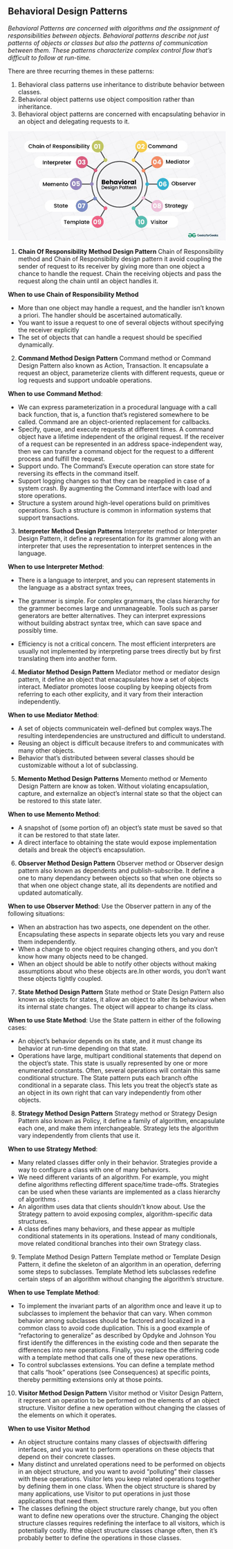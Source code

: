 ## Behavioral Design Patterns

*Behavioral Patterns are concerned with algorithms and the assignment of responsibilities between objects. Behavioral patterns describe not just patterns of objects or classes but also the patterns of communication between them. These patterns characterize complex control flow that’s difficult to follow at run-time.*

There are three recurring themes in these patterns:

1. Behavioral class patterns use inheritance to distribute behavior between classes.
2. Behavioral object patterns use object composition rather than inheritance.
3. Behavioral object patterns are concerned with encapsulating behavior in an object and delegating requests to it.

![alt text](behavioral-1.png)

1. **Chain Of Responsibility Method Design Pattern**
Chain of Responsibility method and Chain of Responsibility design pattern it avoid coupling the sender of request to its receiver by giving more than one object a chance to handle the request. Chain the receiving objects and pass the request along the chain until an object handles it.

**When to use Chain of Responsibility Method**
- More than one object may handle a request, and the handler isn’t known a priori. The handler should be ascertained automatically.
- You want to issue a request to one of several objects without specifying the receiver explicitly
- The set of objects that can handle a request should be specified dynamically.
2. **Command Method Design Pattern**
Command method or Command Design Pattern also known as Action, Transaction. It encapsulate a request an object, parameterize clients with different requests, queue or log requests and support undoable operations.

**When to use Command Method**:
- We can express parameterization in a procedural language with a call back function, that is, a function that’s registered somewhere to be called. Command are an object-oriented replacement for callbacks.
- Specify, queue, and execute requests at different times. A command object have a lifetime independent of the original request. If the receiver of a request can be represented in an address space-independent way, then we can transfer a command object for the request to a different process and fulfill the request.
- Support undo. The Command’s Execute operation can store state for reversing its effects in the command itself.
- Support logging changes so that they can be reapplied in case of a system crash. By augmenting the Command interface with load and store operations.
- Structure a system around high-level operations build on primitives operations. Such a structure is common in information systems that support transactions.
3. **Interpreter Method Design Patterns**
Interpreter method or Interpreter Design Pattern, it define a representation for its grammer along with an interpreter that uses the representation to interpret sentences in the language.

**When to use Interpreter Method**:
- There is a language to interpret, and you can represent statements in the language as a abstract syntax trees,

- The grammer is simple. For complex grammars, the class hierarchy for the grammer becomes large and unmanageable. Tools such as parser generators are better alternatives. They can interpret expressions without building abstract syntax tree, which can save space and possibly time.
- Efficiency is not a critical concern. The most efficient interpreters are usually not implemented by interpreting parse trees directly but by first translating them into another form.
4. **Mediator Method Design Pattern**
Mediator method or mediator design pattern, it define an object that enacapsulates how a set of objects interact. Mediator promotes loose coupling by keeping objects from referring to each other explicity, and it vary from their interaction independently.

**When to use Mediator Method**:
- A set of objects communicatein well-defined but complex ways.The resulting interdependencies are unstructured and difficult to understand.
- Reusing an object is difficult because itrefers to and communicates with many other objects.
- Behavior that’s distributed between several classes should be customizable without a lot of subclassing.
5. **Memento Method Design Patterns**
Memento method or Memento Design Pattern are know as token. Without violating encapsulation, capture, and externalize an object’s internal state so that the object can be restored to this state later.

**When to use Memento Method**:
- A snapshot of (some portion of) an object’s state must be saved so that it can be restored to that state later.
- A direct interface to obtaining the state would expose implementation details and break the object’s encapsulation.
6. **Observer Method Design Pattern**
Observer method or Observer design pattern also known as dependents and publish-subscribe. It define a one to many dependancy between objects so that when one objects so that when one object change state, all its dependents are notified and updated automatically.

**When to use Observer Method**:
Use the Observer pattern in any of the following situations:

- When an abstraction has two aspects, one dependent on the other. Encapsulating these aspects in separate objects lets you vary and reuse them independently.
- When a change to one object requires changing others, and you don’t know how many objects need to be changed.
- When an object should be able to notify other objects without making assumptions about who these objects are.In other words, you don’t want these objects tightly coupled.
7. **State Method Design Pattern**
State method or State Design Pattern also known as objects for states, it allow an object to alter its behaviour when its internal state changes. The object will appear to change its class.

**When to use State Method**:
Use the State pattern in either of the following cases:

- An object’s behavior depends on its state, and it must change its behavior at run-time depending on that state.
- Operations have large, multipart conditional statements that depend on the object’s state. This state is usually represented by one or more enumerated constants. Often, several operations will contain this same conditional structure. The State pattern puts each branch ofthe conditional in a separate class. This lets you treat the object’s state as an object in its own right that can vary independently from other objects.
8. **Strategy Method Design Pattern**
Strategy method or Strategy Design Pattern also known as Policy, it define a family of algorithm, encapsulate each one, and make them interchangeable. Strategy lets the algorithm vary independently from clients that use it.

**When to use Strategy Method**:
- Many related classes differ only in their behavior. Strategies provide a way to configure a class with one of many behaviors.
- We need different variants of an algorithm. For example, you might define algorithms reflecting different space/time trade-offs. Strategies can be used when these variants are implemented as a class hierarchy of algorithms .
- An algorithm uses data that clients shouldn’t know about. Use the Strategy pattern to avoid exposing complex, algorithm-specific data structures.
- A class defines many behaviors, and these appear as multiple conditional statements in its operations. Instead of many conditionals, move related conditional branches into their own Strategy class.
9. Template Method Design Pattern
Template method or Template Design Pattern, it define the skeleton of an algorithm in an operation, deferring some steps to subclasses. Template Method lets subclasses redefine certain steps of an algorithm without changing the algorithm’s structure.

**When to use Template Method**:
- To implement the invariant parts of an algorithm once and leave it up to subclasses to implement the behavior that can vary.
When common behavior among subclasses should be factored and localized in a common class to avoid code duplication. This is a good example of “refactoring to generalize” as described by Opdyke and Johnson You first identify the differences in the existing code and then separate the differences into new operations. Finally, you replace the differing code with a template method that calls one of these new operations.
- To control subclasses extensions. You can define a template method that calls “hook” operations (see Consequences) at specific points, thereby permitting extensions only at those points.

10. **Visitor Method Design Pattern**
Visitor method or Visitor Design Pattern, it represent an operation to be performed on the elements of an object structure. Visitor define a new operation without changing the classes of the elements on which it operates.

**When to use Visitor Method**
- An object structure contains many classes of objectswith differing interfaces, and you want to perform operations on these objects that depend on their concrete classes.
- Many distinct and unrelated operations need to be performed on objects in an object structure, and you want to avoid “polluting” their classes with these operations. Visitor lets you keep related operations together by defining them in one class. When the object structure is shared by many applications, use Visitor to put operations in just those applications that need them.
- The classes defining the object structure rarely change, but you often want to define new operations over the structure. Changing the object structure classes requires redefining the interface to all visitors, which is potentially costly. Ifthe object structure classes change often, then it’s probably better to define the operations in those classes.
